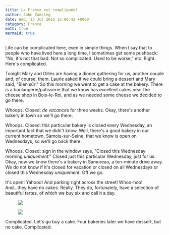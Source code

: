 ```yaml
---
title: La France est compliquée!
author: John Zumsteg
date: Wed, 13 Jul 2016 15:00:42 +0000
category: France
math: true
mermaid: true
---
```

Life can be complicated here, even in simple things. When I say that to people who have lived here a long time, I sometimes get some pushback: "No, it's not that bad. Not so complicated. Used to be worse," etc. Right. Here's complicated.

Tonight Mary and Gilles are having a dinner gathering for us, another couple and, of course, them. Laurie asked if we could bring a dessert and Mary said, "Bien sûr!" So this morning we went to get a cake at the bakery. There is a boulangerie/patisserie that we know has excellent cakes near the cheese shop in Bois-le-Roi, and as we needed some cheese we decided to go there.

Whoops. Closed: *de vacances* for three weeks. Okay, there's another bakery in town so we'll go there.

Whoops. Closed: this particular bakery is closed every Wednesday, an important fact that we didn't know. Well, there's a good bakery in our current hometown, Samois-sur-Seine, that we know is open on Wednesdays, so we'll go back there.

Whoops. Closed: sign in the window says, "Closed this Wednesday morning *uniquement*." Closed just this particular Wednesday, just for us. Okay, now we know there's a bakery in Samoreau, a ten-minute drive away. We do not know if it's closed for vacation or closed on all Wednesdays or closed this Wednesday *uniquement*. Off we go.

It's open! Yahooo! And parking right across the street! Whoo-hoo! And...they have no cakes. Really. They do, fortunately, have a selection of beautiful tartes, of which we buy six and call it a day.

<figure>
	<img src="{{site.url}}/assets/images/2016/07/tarte_box.jpg"/>
	<figcaption></figcaption>
</figure>

 <figure>
	<img src="{{site.url}}/assets/images/2016/07/Untitled-2.png"/>
	<figcaption></figcaption>
</figure>



Complicated. Let's go buy a cake. Four bakeries later we have dessert, but no cake. Complicated.
